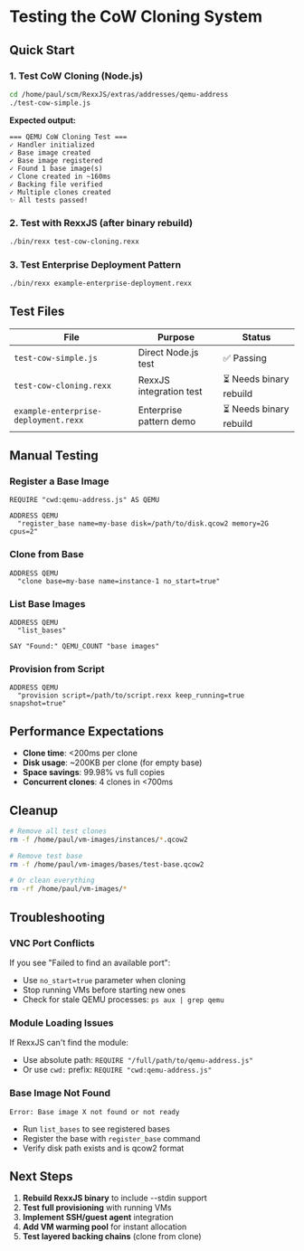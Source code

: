 # Testing the CoW Cloning System

## Quick Start

### 1. Test CoW Cloning (Node.js)
```bash
cd /home/paul/scm/RexxJS/extras/addresses/qemu-address
./test-cow-simple.js
```

**Expected output:**
```
=== QEMU CoW Cloning Test ===
✓ Handler initialized
✓ Base image created
✓ Base image registered
✓ Found 1 base image(s)
✓ Clone created in ~160ms
✓ Backing file verified
✓ Multiple clones created
✨ All tests passed!
```

### 2. Test with RexxJS (after binary rebuild)
```bash
./bin/rexx test-cow-cloning.rexx
```

### 3. Test Enterprise Deployment Pattern
```bash
./bin/rexx example-enterprise-deployment.rexx
```

## Test Files

| File | Purpose | Status |
|------|---------|--------|
| `test-cow-simple.js` | Direct Node.js test | ✅ Passing |
| `test-cow-cloning.rexx` | RexxJS integration test | ⏳ Needs binary rebuild |
| `example-enterprise-deployment.rexx` | Enterprise pattern demo | ⏳ Needs binary rebuild |

## Manual Testing

### Register a Base Image
```rexx
REQUIRE "cwd:qemu-address.js" AS QEMU

ADDRESS QEMU
  "register_base name=my-base disk=/path/to/disk.qcow2 memory=2G cpus=2"
```

### Clone from Base
```rexx
ADDRESS QEMU
  "clone base=my-base name=instance-1 no_start=true"
```

### List Base Images
```rexx
ADDRESS QEMU
  "list_bases"

SAY "Found:" QEMU_COUNT "base images"
```

### Provision from Script
```rexx
ADDRESS QEMU
  "provision script=/path/to/script.rexx keep_running=true snapshot=true"
```

## Performance Expectations

- **Clone time**: <200ms per clone
- **Disk usage**: ~200KB per clone (for empty base)
- **Space savings**: 99.98% vs full copies
- **Concurrent clones**: 4 clones in <700ms

## Cleanup

```bash
# Remove all test clones
rm -f /home/paul/vm-images/instances/*.qcow2

# Remove test base
rm -f /home/paul/vm-images/bases/test-base.qcow2

# Or clean everything
rm -rf /home/paul/vm-images/*
```

## Troubleshooting

### VNC Port Conflicts
If you see "Failed to find an available port":
- Use `no_start=true` parameter when cloning
- Stop running VMs before starting new ones
- Check for stale QEMU processes: `ps aux | grep qemu`

### Module Loading Issues
If RexxJS can't find the module:
- Use absolute path: `REQUIRE "/full/path/to/qemu-address.js"`
- Or use `cwd:` prefix: `REQUIRE "cwd:qemu-address.js"`

### Base Image Not Found
```
Error: Base image X not found or not ready
```
- Run `list_bases` to see registered bases
- Register the base with `register_base` command
- Verify disk path exists and is qcow2 format

## Next Steps

1. **Rebuild RexxJS binary** to include --stdin support
2. **Test full provisioning** with running VMs
3. **Implement SSH/guest agent** integration
4. **Add VM warming pool** for instant allocation
5. **Test layered backing chains** (clone from clone)
